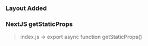 ### Layout Added

>

### NextJS getStaticProps

> index.js -> export async function getStaticProps()
